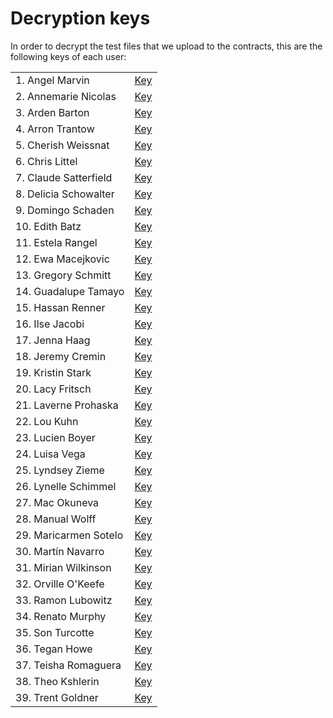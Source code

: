 # Decryption keys

In order to decrypt the test files that we upload to the contracts, this are the following keys of each user:

|                       |                                                              |
| --------------------- | ------------------------------------------------------------ |
| 1. Angel Marvin       | [Key](https://github.com/ConsenSys/linnia-internal/blob/d55a0666a608274cfc06d4b760ed13938bed76b4/scripts/private-keys.js#L4) |
| 2. Annemarie Nicolas  | [Key](https://github.com/ConsenSys/linnia-internal/blob/d55a0666a608274cfc06d4b760ed13938bed76b4/scripts/private-keys.js#L5) |
| 3. Arden Barton       | [Key](https://github.com/ConsenSys/linnia-internal/blob/d55a0666a608274cfc06d4b760ed13938bed76b4/scripts/private-keys.js#L6) |
| 4. Arron Trantow      | [Key](https://github.com/ConsenSys/linnia-internal/blob/d55a0666a608274cfc06d4b760ed13938bed76b4/scripts/private-keys.js#L7) |
| 5. Cherish Weissnat   | [Key](https://github.com/ConsenSys/linnia-internal/blob/d55a0666a608274cfc06d4b760ed13938bed76b4/scripts/private-keys.js#L8) |
| 6. Chris Littel       | [Key](https://github.com/ConsenSys/linnia-internal/blob/d55a0666a608274cfc06d4b760ed13938bed76b4/scripts/private-keys.js#L9) |
| 7. Claude Satterfield | [Key](https://github.com/ConsenSys/linnia-internal/blob/d55a0666a608274cfc06d4b760ed13938bed76b4/scripts/private-keys.js#L10) |
| 8. Delicia Schowalter | [Key](https://github.com/ConsenSys/linnia-internal/blob/d55a0666a608274cfc06d4b760ed13938bed76b4/scripts/private-keys.js#L11) |
| 9. Domingo Schaden    | [Key](https://github.com/ConsenSys/linnia-internal/blob/d55a0666a608274cfc06d4b760ed13938bed76b4/scripts/private-keys.js#L12) |
| 10. Edith Batz        | [Key](https://github.com/ConsenSys/linnia-internal/blob/d55a0666a608274cfc06d4b760ed13938bed76b4/scripts/private-keys.js#L13) |
| 11. Estela Rangel     | [Key](https://github.com/ConsenSys/linnia-internal/blob/d55a0666a608274cfc06d4b760ed13938bed76b4/scripts/private-keys.js#L14) |
| 12. Ewa Macejkovic    | [Key](https://github.com/ConsenSys/linnia-internal/blob/d55a0666a608274cfc06d4b760ed13938bed76b4/scripts/private-keys.js#L15) |
| 13. Gregory Schmitt   | [Key](https://github.com/ConsenSys/linnia-internal/blob/d55a0666a608274cfc06d4b760ed13938bed76b4/scripts/private-keys.js#L16) |
| 14. Guadalupe Tamayo  | [Key](https://github.com/ConsenSys/linnia-internal/blob/d55a0666a608274cfc06d4b760ed13938bed76b4/scripts/private-keys.js#L17) |
| 15. Hassan Renner     | [Key](https://github.com/ConsenSys/linnia-internal/blob/d55a0666a608274cfc06d4b760ed13938bed76b4/scripts/private-keys.js#L18) |
| 16. Ilse Jacobi       | [Key](https://github.com/ConsenSys/linnia-internal/blob/d55a0666a608274cfc06d4b760ed13938bed76b4/scripts/private-keys.js#L19) |
| 17. Jenna Haag        | [Key](https://github.com/ConsenSys/linnia-internal/blob/d55a0666a608274cfc06d4b760ed13938bed76b4/scripts/private-keys.js#L20) |
| 18. Jeremy Cremin     | [Key](https://github.com/ConsenSys/linnia-internal/blob/d55a0666a608274cfc06d4b760ed13938bed76b4/scripts/private-keys.js#L21) |
| 19. Kristin Stark     | [Key](https://github.com/ConsenSys/linnia-internal/blob/d55a0666a608274cfc06d4b760ed13938bed76b4/scripts/private-keys.js#L22) |
| 20. Lacy Fritsch      | [Key](https://github.com/ConsenSys/linnia-internal/blob/d55a0666a608274cfc06d4b760ed13938bed76b4/scripts/private-keys.js#L23) |
| 21. Laverne Prohaska  | [Key](https://github.com/ConsenSys/linnia-internal/blob/d55a0666a608274cfc06d4b760ed13938bed76b4/scripts/private-keys.js#L24) |
| 22. Lou Kuhn          | [Key](https://github.com/ConsenSys/linnia-internal/blob/d55a0666a608274cfc06d4b760ed13938bed76b4/scripts/private-keys.js#L25) |
| 23. Lucien Boyer      | [Key](https://github.com/ConsenSys/linnia-internal/blob/d55a0666a608274cfc06d4b760ed13938bed76b4/scripts/private-keys.js#L26) |
| 24. Luisa Vega        | [Key](https://github.com/ConsenSys/linnia-internal/blob/d55a0666a608274cfc06d4b760ed13938bed76b4/scripts/private-keys.js#L27) |
| 25. Lyndsey Zieme     | [Key](https://github.com/ConsenSys/linnia-internal/blob/d55a0666a608274cfc06d4b760ed13938bed76b4/scripts/private-keys.js#L28) |
| 26. Lynelle Schimmel  | [Key](https://github.com/ConsenSys/linnia-internal/blob/d55a0666a608274cfc06d4b760ed13938bed76b4/scripts/private-keys.js#L29) |
| 27. Mac Okuneva       | [Key](https://github.com/ConsenSys/linnia-internal/blob/d55a0666a608274cfc06d4b760ed13938bed76b4/scripts/private-keys.js#L30) |
| 28. Manual Wolff      | [Key](https://github.com/ConsenSys/linnia-internal/blob/d55a0666a608274cfc06d4b760ed13938bed76b4/scripts/private-keys.js#L31) |
| 29. Maricarmen Sotelo | [Key](https://github.com/ConsenSys/linnia-internal/blob/d55a0666a608274cfc06d4b760ed13938bed76b4/scripts/private-keys.js#L32) |
| 30. Martín Navarro    | [Key](https://github.com/ConsenSys/linnia-internal/blob/d55a0666a608274cfc06d4b760ed13938bed76b4/scripts/private-keys.js#L33) |
| 31. Mirian Wilkinson  | [Key](https://github.com/ConsenSys/linnia-internal/blob/d55a0666a608274cfc06d4b760ed13938bed76b4/scripts/private-keys.js#L34) |
| 32. Orville O'Keefe   | [Key](https://github.com/ConsenSys/linnia-internal/blob/d55a0666a608274cfc06d4b760ed13938bed76b4/scripts/private-keys.js#L35) |
| 33. Ramon Lubowitz    | [Key](https://github.com/ConsenSys/linnia-internal/blob/d55a0666a608274cfc06d4b760ed13938bed76b4/scripts/private-keys.js#L36) |
| 34. Renato Murphy     | [Key](https://github.com/ConsenSys/linnia-internal/blob/d55a0666a608274cfc06d4b760ed13938bed76b4/scripts/private-keys.js#L37) |
| 35. Son Turcotte      | [Key](https://github.com/ConsenSys/linnia-internal/blob/d55a0666a608274cfc06d4b760ed13938bed76b4/scripts/private-keys.js#L38) |
| 36. Tegan Howe        | [Key](https://github.com/ConsenSys/linnia-internal/blob/d55a0666a608274cfc06d4b760ed13938bed76b4/scripts/private-keys.js#L39) |
| 37. Teisha Romaguera  | [Key](https://github.com/ConsenSys/linnia-internal/blob/d55a0666a608274cfc06d4b760ed13938bed76b4/scripts/private-keys.js#L40) |
| 38. Theo Kshlerin     | [Key](https://github.com/ConsenSys/linnia-internal/blob/d55a0666a608274cfc06d4b760ed13938bed76b4/scripts/private-keys.js#L41) |
| 39. Trent Goldner     | [Key](https://github.com/ConsenSys/linnia-internal/blob/d55a0666a608274cfc06d4b760ed13938bed76b4/scripts/private-keys.js#L42) |

